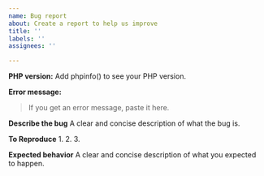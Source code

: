 ```yaml
---
name: Bug report
about: Create a report to help us improve
title: ''
labels: ''
assignees: ''

---
```


**PHP version:**
Add phpinfo() to see your PHP version.

**Error message:**
>If you get an error message, paste it here.

**Describe the bug**
A clear and concise description of what the bug is.

**To Reproduce**
1.
2.
3.

**Expected behavior**
A clear and concise description of what you expected to happen.
